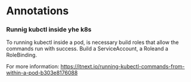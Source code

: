 # Annotations
### Runnig kubctl inside yhe k8s
To running kubectl inside a pod, is necessary build roles that allow the commands run with success.
Build a ServiceAccount, a Roleand a RoleBinding.

For more information: https://itnext.io/running-kubectl-commands-from-within-a-pod-b303e8176088